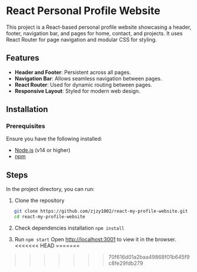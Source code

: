 # React Personal Profile Website
This project is a React-based personal profile website showcasing a header, footer, navigation bar, and pages for home, contact, and projects. It uses React Router for page navigation and modular CSS for styling.

## Features

- **Header and Footer**: Persistent across all pages.
- **Navigation Bar**: Allows seamless navigation between pages.
- **React Router**: Used for dynamic routing between pages.
- **Responsive Layout**: Styled for modern web design.

## Installation

### Prerequisites

Ensure you have the following installed:

- [Node.js](https://nodejs.org/) (v14 or higher)
- [npm](https://www.npmjs.com/) 


## Steps

In the project directory, you can run:

1. Clone the repository
```bash
   git clone https://github.com/zjzy1002/react-my-profile-website.git
   cd react-my-profile-website
```

2. Check dependencies installation
    `npm install`

3. Run `npm start`
Open [http://localhost:3001](http://localhost:3001) to view it in the browser.
<<<<<<< HEAD
=======

>>>>>>> 70f616d01a2baa49868f01b645f9c8fe29fdb279
